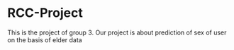 # RCC-Project
This is the project of group 3.
Our project is about prediction of sex of user on the basis of elder data
